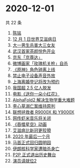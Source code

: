 # 2020-12-01

共 22 条

<!-- BEGIN -->
<!-- 最后更新时间 Tue Dec 01 2020 18:04:29 GMT+0800 (CST) -->
1. [陈铭](https://www.zhihu.com/search?q=陈铭)
1. [12 月 1 日世界艾滋病日](https://www.zhihu.com/search?q=艾滋病)
1. [大一男生杀害大三女友](https://www.zhihu.com/search?q=锦江学院)
1. [武汉首家茶颜悦色开业](https://www.zhihu.com/search?q=茶颜悦色)
1. [京东「京尊达」](https://www.zhihu.com/search?q=京尊达)
1. [微博画家「玫瑰机关枪」自杀](https://www.zhihu.com/search?q=玫瑰机关枪)
1. [《原神》角色钟离上线](https://www.zhihu.com/search?q=原神钟离)
1. [禁止电子设备声音外放](https://www.zhihu.com/search?q=上海地铁)
1. [上海离婚登记将改为预约](https://www.zhihu.com/search?q=离婚冷静期)
1. [我国超 2.5 亿人脱发](https://www.zhihu.com/search?q=脱发)
1. [电影《送你一朵小红花》](https://www.zhihu.com/search?q=送你一朵小红花)
1. [AlphaFold2 解决生物学重大难题](https://www.zhihu.com/search?q=alphafold2)
1. [李心草溺亡案维持原判](https://www.zhihu.com/search?q=李心草)
1. [联想拯救者 R9000X 和 Y9000X ](https://www.zhihu.com/search?q=r9000x)
1. [网传虾米音乐将关闭](https://www.zhihu.com/search?q=虾米音乐)
1. [《吞噬星空》动画](https://www.zhihu.com/search?q=吞噬星空)
1. [艾滋病比新冠更狡猾](https://www.zhihu.com/search?q=艾滋病)
1. [2020 年最后一个月](https://www.zhihu.com/search?q=十二月)
1. [马首正式回归圆明园](https://www.zhihu.com/search?q=马首)
1. [伊朗核科学家遭暗杀身亡](https://www.zhihu.com/search?q=伊朗核科学家)
1. [P2P 正式退出历史舞台](https://www.zhihu.com/search?q=P2P)
1. [演员请就位2](https://www.zhihu.com/search?q=演员请就位2)
<!-- END -->
